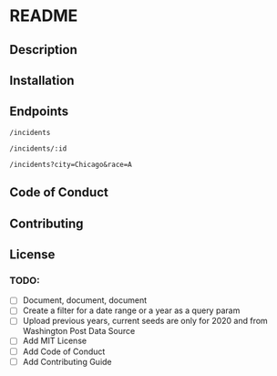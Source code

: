 # README

## Description

## Installation

## Endpoints
```
/incidents
```
```
/incidents/:id
```
```
/incidents?city=Chicago&race=A
```
## Code of Conduct

## Contributing

## License

### TODO:
- [ ] Document, document, document
- [ ] Create a filter for a date range or a year as a query param
- [ ] Upload previous years, current seeds are only for 2020 and from Washington Post Data Source
- [ ] Add MIT License
- [ ] Add Code of Conduct
- [ ] Add Contributing Guide
